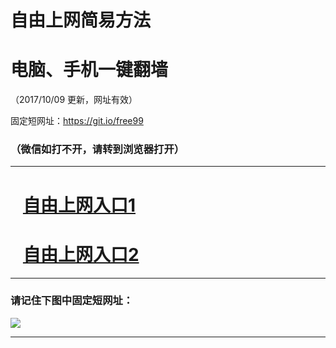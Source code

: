 ﻿# 自由上网简易方法

# 电脑、手机一键翻墙

（2017/10/09 更新，网址有效）

固定短网址：https://git.io/free99

### （微信如打不开，请转到浏览器打开）


***





# &nbsp;&nbsp; <a href="http://ft527524724.fwq-tz-1001.info/fwqtz01.html?t=10090017774 " target="_blank">自由上网入口1</a>
# &nbsp;&nbsp; <a href="http://ft195534253.fwq-tz-1002.info/fwqtz02.html?t=100900116929 " target="_blank">自由上网入口2</a>
***

### 请记住下图中固定短网址：

<img src="https://s3-us-west-2.amazonaws.com/fwq-1001/yjfq-20170905okok.png" /> 


***

